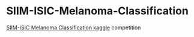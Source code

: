# SIIM-ISIC-Melanoma-Classification

[SIIM-ISIC Melanoma Classification kaggle](https://www.kaggle.com/c/siim-isic-melanoma-classification) competition
